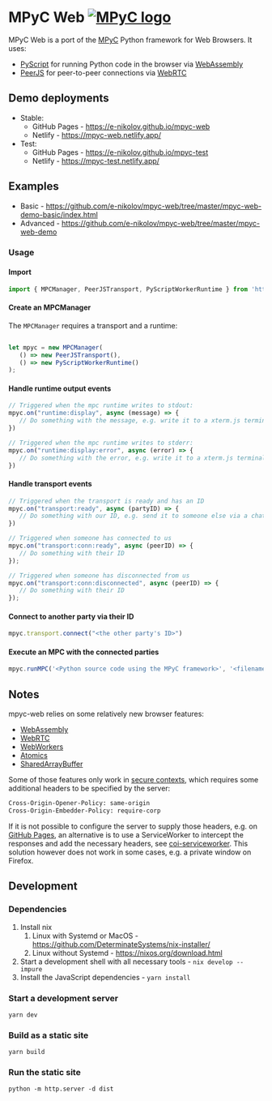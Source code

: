 # MPyC Web [![MPyC logo](https://raw.githubusercontent.com/lschoe/mpyc/master/images/MPyC_Logo.svg)](https://github.com/lschoe/mpyc)

MPyC Web is a port of the [MPyC](https://github.com/lschoe/mpyc) Python framework for Web Browsers.
It uses:

- [PyScript](github.com/pyscript/pyscript) for running Python code in the browser via [WebAssembly](https://webassembly.org/)
- [PeerJS](https://github.com/peers/peerjs) for peer-to-peer connections via [WebRTC](https://webrtc.org/)

## Demo deployments

- Stable:
  - GitHub Pages -  <https://e-nikolov.github.io/mpyc-web>
  - Netlify      -  <https://mpyc-web.netlify.app/>
- Test:
  - GitHub Pages -  <https://e-nikolov.github.io/mpyc-test>
  - Netlify      -  <https://mpyc-test.netlify.app/>

## Examples

- Basic - <https://github.com/e-nikolov/mpyc-web/tree/master/mpyc-web-demo-basic/index.html>
- Advanced - <https://github.com/e-nikolov/mpyc-web/tree/master/mpyc-web-demo>

### Usage

#### Import

```typescript
import { MPCManager, PeerJSTransport, PyScriptWorkerRuntime } from 'https://cdn.jsdelivr.net/npm/@mpyc-web/core/+esm';
```

#### Create an MPCManager

The `MPCManager` requires a transport and a runtime:

```typescript

let mpyc = new MPCManager(
   () => new PeerJSTransport(),
   () => new PyScriptWorkerRuntime()
);
```

#### Handle runtime output events

```typescript
// Triggered when the mpc runtime writes to stdout:
mpyc.on("runtime:display", async (message) => {
   // Do something with the message, e.g. write it to a xterm.js terminal
})

// Triggered when the mpc runtime writes to stderr:
mpyc.on("runtime:display:error", async (error) => {
   // Do something with the error, e.g. write it to a xterm.js terminal
})
```

#### Handle transport events

```typescript
// Triggered when the transport is ready and has an ID
mpyc.on("transport:ready", async (partyID) => {
   // Do something with our ID, e.g. send it to someone else via a chat message so they can connect to us
})

// Triggered when someone has connected to us
mpyc.on("transport:conn:ready", async (peerID) => {
   // Do something with their ID
});

// Triggered when someone has disconnected from us
mpyc.on("transport:conn:disconnected", async (peerID) => {
   // Do something with their ID
});
```

#### Connect to another party via their ID

```typescript
mpyc.transport.connect("<the other party's ID>")
```

#### Execute an MPC with the connected parties

```typescript
mpyc.runMPC('<Python source code using the MPyC framework>', '<filename to be shown in debug outputs>');
```

## Notes

mpyc-web relies on some relatively new browser features:

- [WebAssembly](https://developer.mozilla.org/en-US/docs/WebAssembly)
- [WebRTC](https://developer.mozilla.org/en-US/docs/Glossary/WebRTC)
- [WebWorkers](https://developer.mozilla.org/en-US/docs/Web/API/Web_Workers_API)
- [Atomics](https://developer.mozilla.org/en-US/docs/Web/JavaScript/Reference/Global_Objects/Atomics)
- [SharedArrayBuffer](https://developer.mozilla.org/en-US/docs/Web/JavaScript/Reference/Global_Objects/SharedArrayBuffer)

Some of those features only work in [secure contexts](https://developer.mozilla.org/en-US/docs/Web/Security/Secure_Contexts), which requires some additional headers to be specified by the server:

```bash
Cross-Origin-Opener-Policy: same-origin
Cross-Origin-Embedder-Policy: require-corp
```

If it is not possible to configure the server to supply those headers, e.g. on [GitHub Pages](https://pages.github.com/),
an alternative is to use a ServiceWorker to intercept the responses and add the necessary headers, see [coi-serviceworker](https://github.com/gzuidhof/coi-serviceworker). This solution however does not work in some cases, e.g. a private window on Firefox.

## Development

### Dependencies

1. Install nix
   1. Linux with Systemd or MacOS - <https://github.com/DeterminateSystems/nix-installer/>
   2. Linux without Systemd - <https://nixos.org/download.html>
2. Start a development shell with all necessary tools - `nix develop --impure`
3. Install the JavaScript dependencies - `yarn install`

### Start a development server

`yarn dev`

### Build as a static site

`yarn build`

### Run the static site

`python -m http.server -d dist`

